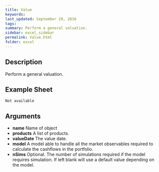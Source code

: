 ```yaml
---
title: Value
keywords:
last_updated: September 29, 2016
tags:
summary: Perform a general valuation.
sidebar: excel_sidebar
permalink: Value.html
folder: excel
---
```


## Description
Perform a general valuation.

<!--HUMAN EDIT START-->

<!--## Details-->

<!--HUMAN EDIT END-->

## Example Sheet

    Not available

## Arguments

* **name** Name of object
* **products** A list of products.
* **valueDate** The value date.
* **model** A model able to handle all the market observables required to calculate the cashflows in the portfolio.
* **nSims** Optional.  The number of simulations required if the model requires simulation.  If left blank will use a default value depending on the model.

<!--HUMAN EDIT START-->

<!--## Validation-->

<!--HUMAN EDIT END-->

